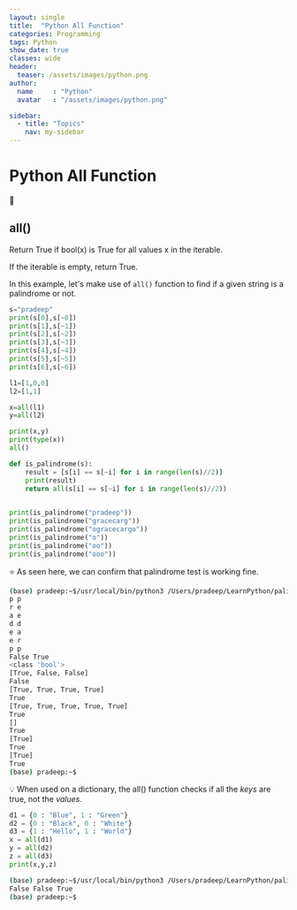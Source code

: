 ```yaml
---
layout: single
title:  "Python All Function"
categories: Programming
tags: Python
show_date: true
classes: wide
header:
  teaser: /assets/images/python.png
author:
  name     : "Python"
  avatar   : "/assets/images/python.png"

sidebar:
  - title: "Topics"
    nav: my-sidebar
---
```

# Python All Function

:evergreen_tree:

## all()

Return True if bool(x) is True for all values x in the iterable.

If the iterable is empty, return True.

In this example, let's make use of `all()` function to find if a given string is a palindrome or not.

```py
s="pradeep"
print(s[0],s[~0])
print(s[1],s[~1])
print(s[2],s[~2])
print(s[3],s[~3])
print(s[4],s[~4])
print(s[5],s[~5])
print(s[6],s[~6])

l1=[1,0,0]
l2=[1,1]

x=all(l1)
y=all(l2)

print(x,y)
print(type(x))
all()

def is_palindrome(s):
    result = [s[i] == s[~i] for i in range(len(s)//2)]
    print(result)
    return all(s[i] == s[~i] for i in range(len(s)//2))
        

print(is_palindrome("pradeep"))
print(is_palindrome("gracecarg"))
print(is_palindrome("ogracecargo"))
print(is_palindrome("o"))
print(is_palindrome("oo"))
print(is_palindrome("ooo"))
```

:star: As seen here, we can confirm that palindrome test is working fine.

```sh
(base) pradeep:~$/usr/local/bin/python3 /Users/pradeep/LearnPython/palindrome_string.py
p p
r e
a e
d d
e a
e r
p p
False True
<class 'bool'>
[True, False, False]
False
[True, True, True, True]
True
[True, True, True, True, True]
True
[]
True
[True]
True
[True]
True
(base) pradeep:~$
```

:bulb:  When used on a dictionary, the all() function checks if all the *keys* are true, not the *values*.

```py
d1 = {0 : "Blue", 1 : "Green"}
d2 = {0 : "Black", 0 : "White"}
d3 = {1 : "Hello", 1 : "World"}
x = all(d1)
y = all(d2)
z = all(d3)
print(x,y,z)

```

```sh
(base) pradeep:~$/usr/local/bin/python3 /Users/pradeep/LearnPython/palindrome_string.py
False False True
(base) pradeep:~$
```

